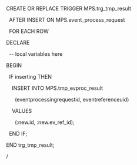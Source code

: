 CREATE OR REPLACE TRIGGER MPS.trg_tmp_result

  AFTER INSERT ON MPS.event_process_request

  FOR EACH ROW

DECLARE

  -- local variables here

BEGIN

  IF inserting THEN

    INSERT INTO MPS.tmp_evproc_result

      (eventprocessingrequestid, eventreferenceuid)

    VALUES

      (:new.id, :new.ev_ref_id);

  END IF;

END trg_tmp_result;

/